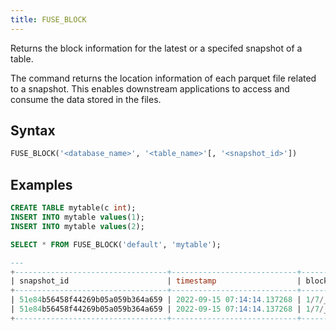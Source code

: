 ```yaml
---
title: FUSE_BLOCK
---
```


Returns the block information for the latest or a specifed snapshot of a table. 

The command returns the location information of each parquet file related to a snapshot. This enables downstream applications to access and consume the data stored in the files. 

## Syntax

```sql
FUSE_BLOCK('<database_name>', '<table_name>'[, '<snapshot_id>'])
```

## Examples

```sql
CREATE TABLE mytable(c int);
INSERT INTO mytable values(1);
INSERT INTO mytable values(2); 

SELECT * FROM FUSE_BLOCK('default', 'mytable');

---
+----------------------------------+----------------------------+----------------------------------------------------+------------+----------------------------------------------------+-------------------+
| snapshot_id                      | timestamp                  | block_location                                     | block_size | bloom_filter_location                              | bloom_filter_size |
+----------------------------------+----------------------------+----------------------------------------------------+------------+----------------------------------------------------+-------------------+
| 51e84b56458f44269b05a059b364a659 | 2022-09-15 07:14:14.137268 | 1/7/_b/39a6dbbfd9b44ad5a8ec8ab264c93cf5_v0.parquet |          4 | 1/7/_i/39a6dbbfd9b44ad5a8ec8ab264c93cf5_v1.parquet |               221 |
| 51e84b56458f44269b05a059b364a659 | 2022-09-15 07:14:14.137268 | 1/7/_b/d0ee9688c4d24d6da86acd8b0d6f4fad_v0.parquet |          4 | 1/7/_i/d0ee9688c4d24d6da86acd8b0d6f4fad_v1.parquet |               219 |
+----------------------------------+----------------------------+----------------------------------------------------+------------+----------------------------------------------------+-------------------+
```